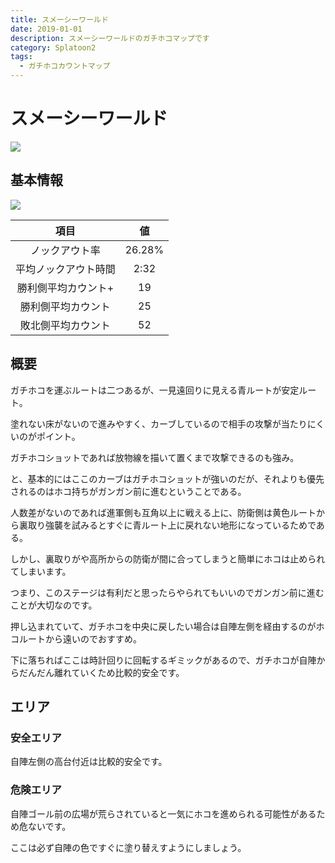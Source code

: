 ```yaml
---
title: スメーシーワールド
date: 2019-01-01
description: スメーシーワールドのガチホコマップです
category: Splatoon2
tags:
  - ガチホコカウントマップ
---
```


# スメーシーワールド

![](https://pbs.twimg.com/media/EcaLPCYWsAADBCh?format=png)

## 基本情報

![](https://pbs.twimg.com/media/EV-GpbNXkAAsaTC?format=png)

|         項目         |   値   |
| :------------------: | :----: |
|    ノックアウト率    | 26.28% |
| 平均ノックアウト時間 |  2:32  |
| 勝利側平均カウント+  |   19   |
|  勝利側平均カウント  |   25   |
|  敗北側平均カウント  |   52   |

## 概要

ガチホコを運ぶルートは二つあるが、一見遠回りに見える青ルートが安定ルート。

塗れない床がないので進みやすく、カーブしているので相手の攻撃が当たりにくいのがポイント。

ガチホコショットであれば放物線を描いて置くまで攻撃できるのも強み。

と、基本的にはここのカーブはガチホコショットが強いのだが、それよりも優先されるのはホコ持ちがガンガン前に進むということである。

人数差がないのであれば進軍側も互角以上に戦える上に、防衛側は黄色ルートから裏取り強襲を試みるとすぐに青ルート上に戻れない地形になっているためである。

しかし、裏取りがや高所からの防衛が間に合ってしまうと簡単にホコは止められてしまいます。

つまり、このステージは有利だと思ったらやられてもいいのでガンガン前に進むことが大切なのです。

押し込まれていて、ガチホコを中央に戻したい場合は自陣左側を経由するのがホコルートから遠いのでおすすめ。

下に落ちればここは時計回りに回転するギミックがあるので、ガチホコが自陣からだんだん離れていくため比較的安全です。

## エリア

### 安全エリア

自陣左側の高台付近は比較的安全です。

### 危険エリア

自陣ゴール前の広場が荒らされていると一気にホコを進められる可能性があるため危ないです。

ここは必ず自陣の色ですぐに塗り替えすようにしましょう。
